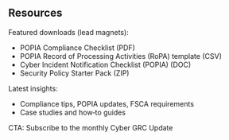 ## Resources

Featured downloads (lead magnets):
- POPIA Compliance Checklist (PDF)
- POPIA Record of Processing Activities (RoPA) template (CSV)
- Cyber Incident Notification Checklist (POPIA) (DOC)
- Security Policy Starter Pack (ZIP)

Latest insights:
- Compliance tips, POPIA updates, FSCA requirements
- Case studies and how‑to guides

CTA: Subscribe to the monthly Cyber GRC Update


